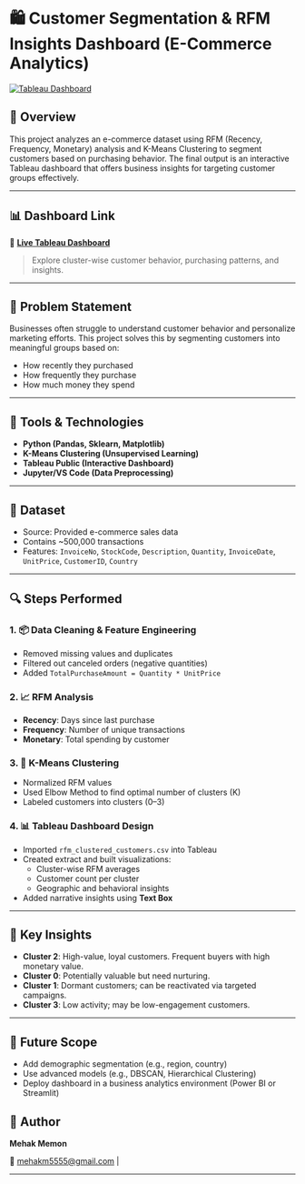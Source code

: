 # 🛍️ Customer Segmentation & RFM Insights Dashboard (E-Commerce Analytics)

[![Tableau Dashboard](https://img.shields.io/badge/View-Dashboard-blue)](https://public.tableau.com/views/CustomerSegmentationInsightsDashboard_17437831505140/Dashboard1)

## 📌 Overview

This project analyzes an e-commerce dataset using RFM (Recency, Frequency, Monetary) analysis and K-Means Clustering to segment customers based on purchasing behavior. The final output is an interactive Tableau dashboard that offers business insights for targeting customer groups effectively.

---

## 📊 Dashboard Link

🔗 **[Live Tableau Dashboard](https://public.tableau.com/views/CustomerSegmentationInsightsDashboard_17437831505140/Dashboard1)**  
> Explore cluster-wise customer behavior, purchasing patterns, and insights.

---

## 💼 Problem Statement

Businesses often struggle to understand customer behavior and personalize marketing efforts. This project solves this by segmenting customers into meaningful groups based on:
- How recently they purchased
- How frequently they purchase
- How much money they spend

---

## 🧰 Tools & Technologies

- **Python (Pandas, Sklearn, Matplotlib)**
- **K-Means Clustering (Unsupervised Learning)**
- **Tableau Public (Interactive Dashboard)**
- **Jupyter/VS Code (Data Preprocessing)**

---

## 📁 Dataset

- Source: Provided e-commerce sales data
- Contains ~500,000 transactions
- Features: `InvoiceNo`, `StockCode`, `Description`, `Quantity`, `InvoiceDate`, `UnitPrice`, `CustomerID`, `Country`

---

## 🔍 Steps Performed

### 1. 📦 Data Cleaning & Feature Engineering
- Removed missing values and duplicates
- Filtered out canceled orders (negative quantities)
- Added `TotalPurchaseAmount = Quantity * UnitPrice`

### 2. 📈 RFM Analysis
- **Recency**: Days since last purchase  
- **Frequency**: Number of unique transactions  
- **Monetary**: Total spending by customer

### 3. 🤖 K-Means Clustering
- Normalized RFM values
- Used Elbow Method to find optimal number of clusters (K)
- Labeled customers into clusters (0–3)

### 4. 📊 Tableau Dashboard Design
- Imported `rfm_clustered_customers.csv` into Tableau
- Created extract and built visualizations:
  - Cluster-wise RFM averages
  - Customer count per cluster
  - Geographic and behavioral insights
- Added narrative insights using **Text Box**

---

## 📌 Key Insights

- **Cluster 2**: High-value, loyal customers. Frequent buyers with high monetary value.
- **Cluster 0**: Potentially valuable but need nurturing.
- **Cluster 1**: Dormant customers; can be reactivated via targeted campaigns.
- **Cluster 3**: Low activity; may be low-engagement customers.

---

## 🚀 Future Scope

- Add demographic segmentation (e.g., region, country)
- Use advanced models (e.g., DBSCAN, Hierarchical Clustering)
- Deploy dashboard in a business analytics environment (Power BI or Streamlit)

## 🧠 Author

**Mehak Memon**  
  
📧 mehakm5555@gmail.com | 

---



